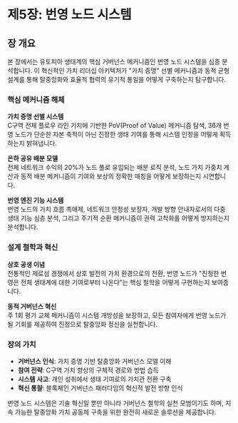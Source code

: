 # 제5장: 번영 노드 시스템

## 장 개요

본 장에서는 유토피아 생태계의 핵심 거버넌스 메커니즘인 번영 노드 시스템을 심층 분석합니다. 이 혁신적인 가치 리더십 아키텍처가 "가치 증명" 선별 메커니즘과 동적 균형 설계를 통해 탈중앙화와 효율적 협력의 유기적 통일을 어떻게 구축하는지 탐구합니다.

### 핵심 메커니즘 해체

**가치 증명 선별 시스템**  
C구역 전체 플로우 라인 가치에 기반한 PoV(Proof of Value) 메커니즘 탐색, 36개 번영 노드가 단순한 자본 축적이 아닌 진정한 생태 기여를 통해 시스템 인정을 어떻게 획득하는지 밝혀냅니다.

**은하 공유 배분 모델**  
전체 네트워크 수익의 20%가 노드 풀로 유입되는 배분 로직 분석, 노드 가치 가중치 계산과 동적 배분 메커니즘이 기여와 보상의 정확한 매칭을 어떻게 보장하는지 시연합니다.

**번영 엔진 기능 시스템**  
번영 노드의 가치 흐름 촉매제, 네트워크 안정성 보장자, 개발 방향 안내자로서의 다중 생태 기능 심층 분석, 그리고 주기적 순환 메커니즘이 권력 고착화를 어떻게 방지하는지 분석합니다.

### 설계 철학과 혁신

**상호 공생 이념**  
전통적인 제로섬 경쟁에서 상호 발전의 가치 환경으로의 전환, 번영 노드가 "진정한 번영은 전체 생태계에 대한 기여로부터 나온다"는 핵심 철학을 어떻게 구현하는지 보여줍니다.

**동적 거버넌스 혁신**  
주 1회 평가 교체 메커니즘이 시스템 개방성을 보장하고, 모든 참여자에게 번영 노드가 될 기회를 제공하여 진정으로 탈중앙화 정신을 실천합니다.

### 장의 가치

* **거버넌스 인식**: 가치 증명 기반 탈중앙화 거버넌스 모델 이해
* **참여 전략**: C구역 가치 향상의 구체적 경로와 방법 습득
* **시스템 사고**: 개인 성취에서 생태 기여로의 가치관 전환 구축
* **혁신 통찰**: 블록체인 거버넌스 패러다임의 혁신적 발전 방향 인식

번영 노드 시스템은 기술 혁신일 뿐만 아니라 거버넌스 철학의 실천 모범이기도 하며, 지속 가능한 탈중앙화 가치 공동체 구축을 위한 완전히 새로운 솔루션을 제공합니다.